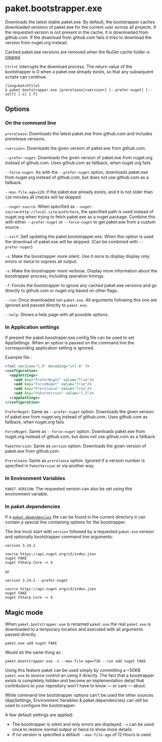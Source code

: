 # paket.bootstrapper.exe

Downloads the latest stable paket.exe. By default, the bootstrapper caches downloaded versions of paket.exe for the current user across all projects. If the requested version is not present in the cache, it is downloaded from github.com. If the download from github.com fails it tries to download the version from nuget.org instead.

Cached paket.exe versions are removed when the NuGet cache folder is [cleared](paket-clear-cache.html).

`Ctrl+C` interrupts the download process. The return value of the bootstrapper is 0 when a paket.exe already exists, so that any subsequent scripts can continue.

    [lang=batchfile]
    $ paket.bootstrapper.exe [prerelease|<version>] [--prefer-nuget] [--self] [-s] [-f]

## Options

### On the command line

  `prerelease`: Downloads the latest paket.exe from github.com and includes prerelease versions.

  `<version>`: Downloads the given version of paket.exe from github.com.

  `--prefer-nuget`: Downloads the given version of paket.exe from nuget.org instead of github.com. Uses github.com as fallback, when nuget.org fails

  `--force-nuget`: As with the `--prefer-nuget` option, downloads paket.exe from nuget.org instead of github.com, but does *not* use github.com as a fallback.

  `--max-file-age=120`: if the paket.exe already exists, and it is not older than `120` minutes all checks will be skipped.

  `--nuget-source`: When specified as `--nuget-source=http://local.site/path/here`, the specified path is used instead of nuget.org when trying to fetch paket.exe as a nuget package. Combine this with either `--prefer-nuget` or `--force-nuget` to get paket.exe from a custom source.

  `--self`: Self updating the paket.bootstrapper.exe. When this option is used the download of paket.exe will be skipped. (Can be combined with `--prefer-nuget`)

  `-s`: Make the boostrapper more silent. Use it once to display display only errors or twice to supress all output.

  `-v`: Make the boostrapper more verbose. Display more information about the boostrapper process, including operation timings.

  `-f`: Forces the bootstrapper to ignore any cached paket.exe versions and go directly to github.com or nuget.org based on other flags.

  `--run`: Once downloaded run `paket.exe`. All arguments following this one are ignored and passed directly to `paket.exe`.

  `--help`: Shows a help page with all possible options.

### In Application settings

If present the paket.boostraper.exe.config file can be used to set AppSettings. When an option is passed on the command line the corresponding application setting is ignored.

Example file :

```xml
<?xml version="1.0" encoding="utf-8" ?>
<configuration>
  <appSettings>
    <add key="PreferNuget" value="True"/>
    <add key="ForceNuget" value="True"/>
    <add key="Prerelease" value="True"/>
    <add key="PaketVersion" value="1.5"/>
  </appSettings>
</configuration>
```

  `PreferNuget`: Same as `--prefer-nuget` option. Downloads the given version of paket.exe from nuget.org instead of
  github.com. Uses github.com as fallback, when nuget.org fails

  `ForceNuget`: Same as `--force-nuget` option. Downloads paket.exe from nuget.org instead of github.com, but does
  *not* use github.com as a fallback.

  `PaketVersion`: Same as `version` option. Downloads the given version of paket.exe from github.com.

  `Prerelease`: Same as `prerelease` option. Ignored if a version number is specified in `PaketVersion` or via
  another way.

### In Environment Variables

  `PAKET.VERSION`: The requested version can also be set using this environment variable.

### In paket.dependencies

If a [`paket.dependencies`](dependencies-file.html) file can be found in the current directory it can contain a
special line containing options for the boostrapper.

The line must start with `version` followed by a requested `paket.exe` version and optionally bootstrapper command line arguments:

```paket
version 3.24.1

source https://api.nuget.org/v3/index.json
nuget FAKE
nuget FSharp.Core ~> 4
```

or

```paket
version 3.24.1 --prefer-nuget

source https://api.nuget.org/v3/index.json
nuget FAKE
nuget FSharp.Core ~> 4
```

## Magic mode

When `paket.bootstrapper.exe` is renamed `paket.exe` the real `paket.exe` is downloaded to a temporary location and
executed with all arguments passed directly.

```batch
paket.exe add nuget FAKE
```

Would do the same thing as :

```batch
paket.bootstrapper.exe -s --max-file-age=720 --run add nuget FAKE
```

Using this feature paket can be used simply by committing a ~50KB `paket.exe` to source control an using it directly.
The fact that a boostrapper exists is completely hidden and become an implementation detail that contributors to your
repository won't have to know — or care — about.

While command line bootstrapper options can't be used the other sources (AppSettings, Environment Variables
& paket.dependencies) can still be used to configure the bootstrapper.

A few default settings are applied:
* The boostrapper is silent and only errors are displayed. `-v` can be used once to restore normal output or twice
  to show more details.
* If no version is specified a default `--max-file-age` of 12 Hours is used.
